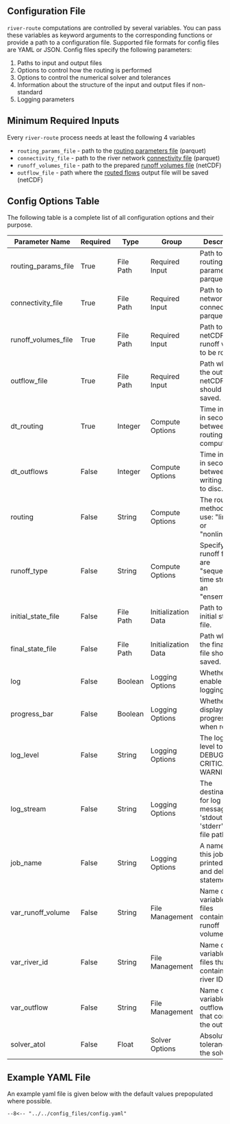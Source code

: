 ## Configuration File

`river-route` computations are controlled by several variables. You can pass these variables as keyword arguments to the
corresponding functions or provide a path to a configuration file. Supported file formats for config files are YAML or
JSON. Config files specify the following parameters:

1. Paths to input and output files
2. Options to control how the routing is performed
3. Options to control the numerical solver and tolerances
4. Information about the structure of the input and output files if non-standard
5. Logging parameters

## Minimum Required Inputs

Every `river-route` process needs at least the following 4 variables

- `routing_params_file` - path to the [routing parameters file](io-files.md#routing-parameters) (parquet)
- `connectivity_file` - path to the river network [connectivity file](io-files.md#connectivity-file) (parquet)
- `runoff_volumes_file` - path to the prepared [runoff volumes file](io-files.md#catchment-volumes) (netCDF)
- `outflow_file` - path where the [routed flows](io-files.md#routed-discharge) output file will be saved (netCDF)

## Config Options Table

The following table is a complete list of all configuration options and their purpose.

| Parameter Name      | Required | Type      | Group               | Description                                                           |                                                                                
|---------------------|----------|-----------|---------------------|-----------------------------------------------------------------------|
| routing_params_file | True     | File Path | Required Input      | Path to the routing parameters parquet file.                          |                                                
| connectivity_file   | True     | File Path | Required Input      | Path to the network connectivity parquet file.                        |                                              
| runoff_volumes_file | True     | File Path | Required Input      | Path to the netCDF with runoff values to be routed.                   |                                   
| outflow_file        | True     | File Path | Required Input      | Path where the outflows netCDF file should be saved.                  |                                       
| dt_routing          | True     | Integer   | Compute Options     | Time interval in seconds between routing computations.                |                              
| dt_outflows         | False    | Integer   | Compute Options     | Time interval in seconds between writing flows to disc.               |
| routing             | False    | String    | Compute Options     | The routing method to use: "linear" or "nonlinear".                   |
| runoff_type         | False    | String    | Compute Options     | Specify if runoff files are "sequential" time steps or an "ensemble"  |
| initial_state_file  | False    | File Path | Initialization Data | Path to the initial state file.                                       |                                                     
| final_state_file    | False    | File Path | Initialization Data | Path where the final state file should be saved.                      |                                    
| log                 | False    | Boolean   | Logging Options     | Whether to enable logging.                                            |                                       
| progress_bar        | False    | Boolean   | Logging Options     | Whether to display a progress bar when routing                        |
| log_level           | False    | String    | Logging Options     | The logging level to print: DEBUG, INFO, CRITICAL, WARNING            |
| log_stream          | False    | String    | Logging Options     | The destination for log messages: 'stdout', 'stderr', or a file path. |
| job_name            | False    | String    | Logging Options     | A name for this job printed in logs and debug statements.             |                           
| var_runoff_volume   | False    | String    | File Management     | Name of the variable in files containing runoff volumes               |
| var_river_id        | False    | String    | File Management     | Name of the variable in all files that contains the river IDs.        |
| var_outflow         | False    | String    | File Management     | Name of the variable in the outflows file that contains the outflows. |
| solver_atol         | False    | Float     | Solver Options      | Absolute tolerance for the solver.                                    |

## Example YAML File

An example yaml file is given below with the default values prepopulated where possible.

```title="Example Config YAML"
--8<-- "../../config_files/config.yaml"
```
